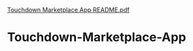 [Touchdown Marketplace App README.pdf](https://github.com/Phelixum/Touchdown-Marketplace-App/files/6666567/Touchdown.Marketplace.App.README.pdf)
# Touchdown-Marketplace-App
